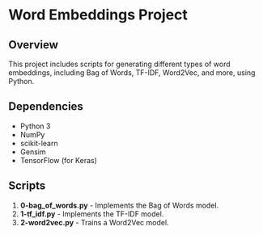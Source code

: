 # Word Embeddings Project

## Overview
This project includes scripts for generating different types of word embeddings, including Bag of Words, TF-IDF, Word2Vec, and more, using Python.

## Dependencies
- Python 3
- NumPy
- scikit-learn
- Gensim
- TensorFlow (for Keras)

## Scripts
1. **0-bag_of_words.py** - Implements the Bag of Words model.
2. **1-tf_idf.py** - Implements the TF-IDF model.
3. **2-word2vec.py** - Trains a Word2Vec model.